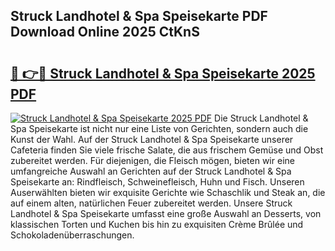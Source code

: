 ## Struck Landhotel & Spa Speisekarte PDF Download Online 2025 CtKnS

# <h2><a href="http://gc90sf.nevu.top/?p=Struck+Landhotel+%26+Spa+Speisekarte">🔗 👉🔴 Struck Landhotel & Spa Speisekarte 2025 PDF</a></h2>

[![Struck Landhotel & Spa Speisekarte 2025 PDF](https://i.imgur.com/dBaPXMq.png)](http://gc90sf.nevu.top/?p=Struck+Landhotel+%26+Spa+Speisekarte)
Die Struck Landhotel & Spa Speisekarte ist nicht nur eine Liste von Gerichten, sondern auch die Kunst der Wahl. Auf der Struck Landhotel & Spa Speisekarte unserer Cafeteria finden Sie viele frische Salate, die aus frischem Gemüse und Obst zubereitet werden. Für diejenigen, die Fleisch mögen, bieten wir eine umfangreiche Auswahl an Gerichten auf der Struck Landhotel & Spa Speisekarte an: Rindfleisch, Schweinefleisch, Huhn und Fisch. Unseren Auserwählten bieten wir exquisite Gerichte wie Schaschlik und Steak an, die auf einem alten, natürlichen Feuer zubereitet werden. Unsere Struck Landhotel & Spa Speisekarte umfasst eine große Auswahl an Desserts, von klassischen Torten und Kuchen bis hin zu exquisiten Crème Brûlée und Schokoladenüberraschungen.
